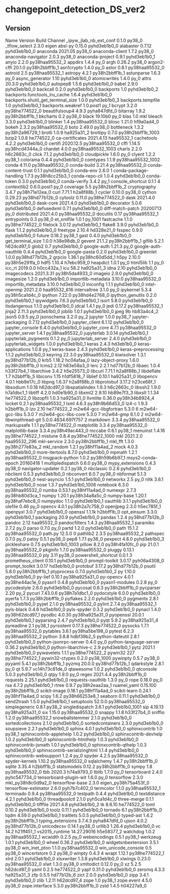 # changepoint_detection_DS_ver2
## Version
 Name                    Version                   Build  Channel
_ipyw_jlab_nb_ext_conf    0.1.0                    py38_0
_tflow_select             2.3.0                     eigen
absl-py                   0.15.0             pyhd3eb1b0_0
alabaster                 0.7.12             pyhd3eb1b0_0
anaconda                  2021.05                  py38_0
anaconda-client           1.7.2                    py38_0
anaconda-navigator        2.0.3                    py38_0
anaconda-project          0.9.1              pyhd3eb1b0_1
anyio                     2.2.0            py38haa95532_2
appdirs                   1.4.4                      py_0
argh                      0.26.2                   py38_0
argon2-cffi               20.1.0           py38h2bbff1b_1
asn1crypto                1.4.0                      py_0
astor                     0.8.1            py38haa95532_0
astroid                   2.5              py38haa95532_1
astropy                   4.2.1            py38h2bbff1b_1
astunparse                1.6.3                      py_0
async_generator           1.10               pyhd3eb1b0_0
atomicwrites              1.4.0                      py_0
attrs                     20.3.0             pyhd3eb1b0_0
autopep8                  1.5.6              pyhd3eb1b0_0
babel                     2.9.0              pyhd3eb1b0_0
backcall                  0.2.0              pyhd3eb1b0_0
backports                 1.0                pyhd3eb1b0_2
backports.functools_lru_cache 1.6.4              pyhd3eb1b0_0
backports.shutil_get_terminal_size 1.0.0              pyhd3eb1b0_3
backports.tempfile        1.0                pyhd3eb1b0_1
backports.weakref         1.0.post1                  py_1
bcrypt                    3.2.0            py38he774522_0
beautifulsoup4            4.9.3              pyha847dfd_0
bitarray                  1.9.2            py38h2bbff1b_1
bkcharts                  0.2                      py38_0
black                     19.10b0                    py_0
blas                      1.0                         mkl
bleach                    3.3.0              pyhd3eb1b0_0
blinker                   1.4              py38haa95532_0
blosc                     1.21.0               h19a0ad4_0
bokeh                     2.3.2            py38haa95532_0
boto                      2.49.0                   py38_0
bottleneck                1.3.2            py38h2a96729_1
brotli                    1.0.9                ha925a31_2
brotlipy                  0.7.0           py38h2bbff1b_1003
bzip2                     1.0.8                he774522_0
ca-certificates           2021.4.13            haa95532_1
cachetools                4.2.2              pyhd3eb1b0_0
certifi                   2020.12.5        py38haa95532_0
cffi                      1.14.5           py38hcd4344a_0
chardet                   4.0.0           py38haa95532_1003
charls                    2.2.0                h6c2663c_0
click                     7.1.2              pyhd3eb1b0_0
cloudpickle               1.6.0                      py_0
clyent                    1.2.2                    py38_1
colorama                  0.4.4              pyhd3eb1b0_0
comtypes                  1.1.9           py38haa95532_1002
conda                     4.11.0           py38haa95532_0
conda-build               3.21.4           py38haa95532_0
conda-content-trust       0.1.1              pyhd3eb1b0_0
conda-env                 2.6.0                         1
conda-package-handling    1.7.3            py38h8cc25b3_1
conda-repo-cli            1.0.4              pyhd3eb1b0_0
conda-token               0.3.0              pyhd3eb1b0_0
conda-verify              3.4.2                      py_1
console_shortcut          0.1.1                         4
contextlib2               0.6.0.post1                py_0
coverage                  5.5              py38h2bbff1b_2
cryptography              3.4.7            py38h71e12ea_0
curl                      7.71.1               h2a8f88b_1
cycler                    0.10.0                   py38_0
cython                    0.29.23          py38hd77b12b_0
cytoolz                   0.11.0           py38he774522_0
dask                      2021.4.0           pyhd3eb1b0_0
dask-core                 2021.4.0           pyhd3eb1b0_0
decorator                 5.0.6              pyhd3eb1b0_0
defusedxml                0.7.1              pyhd3eb1b0_0
diff-match-patch          20200713                   py_0
distributed               2021.4.0         py38haa95532_0
docutils                  0.17             py38haa95532_1
entrypoints               0.3                      py38_0
et_xmlfile                1.0.1                   py_1001
fastcache                 1.1.0            py38he774522_0
filelock                  3.0.12             pyhd3eb1b0_1
flake8                    3.9.0              pyhd3eb1b0_0
flask                     1.1.2              pyhd3eb1b0_0
freetype                  2.10.4               hd328e21_0
fsspec                    0.9.0              pyhd3eb1b0_0
future                    0.18.2                   py38_1
gast                      0.4.0              pyhd3eb1b0_0
get_terminal_size         1.0.0                h38e98db_0
gevent                    21.1.2           py38h2bbff1b_1
giflib                    5.2.1                h62dcd97_0
glob2                     0.7                pyhd3eb1b0_0
google-auth               1.21.3                     py_0
google-auth-oauthlib      0.4.4              pyhd3eb1b0_0
google-pasta              0.2.0              pyhd3eb1b0_0
greenlet                  1.0.0            py38hd77b12b_2
grpcio                    1.36.1           py38hc60d5dd_1
h5py                      2.10.0           py38h5e291fa_0
hdf5                      1.10.4               h7ebc959_0
heapdict                  1.0.1                      py_0
html5lib                  1.1                        py_0
icc_rt                    2019.0.0             h0cc432a_1
icu                       58.2                 ha925a31_3
idna                      2.10               pyhd3eb1b0_0
imagecodecs               2021.3.31        py38h5da4933_0
imageio                   2.9.0              pyhd3eb1b0_0
imagesize                 1.2.0              pyhd3eb1b0_0
importlib-metadata        3.10.0           py38haa95532_0
importlib_metadata        3.10.0               hd3eb1b0_0
iniconfig                 1.1.1              pyhd3eb1b0_0
intel-openmp              2021.2.0           haa95532_616
intervaltree              3.1.0                      py_0
ipykernel                 5.3.4            py38h5ca1d4c_0
ipython                   7.22.0           py38hd4e2768_0
ipython_genutils          0.2.0              pyhd3eb1b0_1
ipywidgets                7.6.3              pyhd3eb1b0_1
isort                     5.8.0              pyhd3eb1b0_0
itsdangerous              1.1.0              pyhd3eb1b0_0
jdcal                     1.4.1                      py_0
jedi                      0.17.2           py38haa95532_1
jinja2                    2.11.3             pyhd3eb1b0_0
joblib                    1.0.1              pyhd3eb1b0_0
jpeg                      9b                   hb83a4c4_2
json5                     0.9.5                      py_0
jsonschema                3.2.0                      py_2
jupyter                   1.0.0                    py38_7
jupyter-packaging         0.7.12             pyhd3eb1b0_0
jupyter_client            6.1.12             pyhd3eb1b0_0
jupyter_console           6.4.0              pyhd3eb1b0_0
jupyter_core              4.7.1            py38haa95532_0
jupyter_server            1.4.1            py38haa95532_0
jupyterlab                3.0.14             pyhd3eb1b0_1
jupyterlab_pygments       0.1.2                      py_0
jupyterlab_server         2.4.0              pyhd3eb1b0_0
jupyterlab_widgets        1.0.0              pyhd3eb1b0_1
keras                     2.4.3                hd3eb1b0_0
keras-applications        1.0.8                      py_1
keras-base                2.4.3              pyhd3eb1b0_0
keras-preprocessing       1.1.2              pyhd3eb1b0_0
keyring                   22.3.0           py38haa95532_0
kiwisolver                1.3.1            py38hd77b12b_0
krb5                      1.18.2               hc04afaa_0
lazy-object-proxy         1.6.0            py38h2bbff1b_0
lcms2                     2.12                 h83e58a3_0
lerc                      2.2.1                hd77b12b_0
libaec                    1.0.4                h33f27b4_1
libarchive                3.4.2                h5e25573_0
libcurl                   7.71.1               h2a8f88b_1
libdeflate                1.7                  h2bbff1b_5
libiconv                  1.15                 h1df5818_7
liblief                   0.10.1               ha925a31_0
libopencv                 4.0.1                hbb9e17c_0
libpng                    1.6.37               h2a8f88b_0
libprotobuf               3.17.2               h23ce68f_1
libsodium                 1.0.18               h62dcd97_0
libspatialindex           1.9.3                h6c2663c_0
libssh2                   1.9.0                h7a1dbc1_1
libtiff                   4.2.0                hd0e1b90_0
libxml2                   2.9.10               hb89e7f3_3
libxslt                   1.1.34               he774522_0
libzopfli                 1.0.3                ha925a31_0
llvmlite                  0.36.0           py38h34b8924_4
locket                    0.2.1            py38haa95532_1
lxml                      4.6.3            py38h9b66d53_0
lz4-c                     1.9.3                h2bbff1b_0
lzo                       2.10                 he774522_2
m2w64-gcc-libgfortran     5.3.0                         6
m2w64-gcc-libs            5.3.0                         7
m2w64-gcc-libs-core       5.3.0                         7
m2w64-gmp                 6.1.0                         2
m2w64-libwinpthread-git   5.0.0.4634.697f757               2
markdown                  3.3.4            py38haa95532_0
markupsafe                1.1.1            py38he774522_0
matplotlib                3.3.4            py38haa95532_0
matplotlib-base           3.3.4            py38h49ac443_0
mccabe                    0.6.1                    py38_1
menuinst                  1.4.16           py38he774522_1
mistune                   0.8.4           py38he774522_1000
mkl                       2021.2.0           haa95532_296
mkl-service               2.3.0            py38h2bbff1b_1
mkl_fft                   1.3.0            py38h277e83a_2
mkl_random                1.2.1            py38hf11a4ad_2
mock                      4.0.3              pyhd3eb1b0_0
more-itertools            8.7.0              pyhd3eb1b0_0
mpmath                    1.2.1            py38haa95532_0
msgpack-python            1.0.2            py38h59b6b97_1
msys2-conda-epoch         20160418                      1
multipledispatch          0.6.0                    py38_0
mypy_extensions           0.4.3                    py38_0
navigator-updater         0.2.1                    py38_0
nbclassic                 0.2.6              pyhd3eb1b0_0
nbclient                  0.5.3              pyhd3eb1b0_0
nbconvert                 6.0.7                    py38_0
nbformat                  5.1.3              pyhd3eb1b0_0
nest-asyncio              1.5.1              pyhd3eb1b0_0
networkx                  2.5                        py_0
nltk                      3.6.1              pyhd3eb1b0_0
nose                      1.3.7           pyhd3eb1b0_1006
notebook                  6.3.0            py38haa95532_0
numba                     0.53.1           py38hf11a4ad_0
numexpr                   2.7.3            py38hb80d3ca_1
numpy                     1.20.1           py38h34a8a5c_0
numpy-base                1.20.1           py38haf7ebc8_0
numpydoc                  1.1.0              pyhd3eb1b0_1
oauthlib                  3.1.1              pyhd3eb1b0_0
olefile                   0.46                       py_0
opencv                    4.0.1            py38h2a7c758_0
openjpeg                  2.3.0                h5ec785f_1
openpyxl                  3.0.7              pyhd3eb1b0_0
openssl                   1.1.1k               h2bbff1b_0
opt_einsum                3.3.0              pyhd3eb1b0_1
packaging                 20.9               pyhd3eb1b0_0
pandas                    1.2.4            py38hd77b12b_0
pandoc                    2.12                 haa95532_0
pandocfilters             1.4.3            py38haa95532_1
paramiko                  2.7.2                      py_0
parso                     0.7.0                      py_0
partd                     1.2.0              pyhd3eb1b0_0
path                      15.1.2           py38haa95532_0
path.py                   12.5.0                        0
pathlib2                  2.3.5            py38haa95532_2
pathspec                  0.7.0                      py_0
patsy                     0.5.1                    py38_0
pep8                      1.7.1                    py38_0
pexpect                   4.8.0              pyhd3eb1b0_3
pickleshare               0.7.5           pyhd3eb1b0_1003
pillow                    8.2.0            py38h4fa10fc_0
pip                       21.0.1           py38haa95532_0
pkginfo                   1.7.0            py38haa95532_0
pluggy                    0.13.1           py38haa95532_0
ply                       3.11                     py38_0
powershell_shortcut       0.0.1                         3
prometheus_client         0.10.1             pyhd3eb1b0_0
prompt-toolkit            3.0.17             pyh06a4308_0
prompt_toolkit            3.0.17               hd3eb1b0_0
protobuf                  3.17.2           py38hd77b12b_0
psutil                    5.8.0            py38h2bbff1b_1
ptyprocess                0.7.0              pyhd3eb1b0_2
py                        1.10.0             pyhd3eb1b0_0
py-lief                   0.10.1           py38ha925a31_0
py-opencv                 4.0.1            py38he44ac1e_0
pyasn1                    0.4.8              pyhd3eb1b0_0
pyasn1-modules            0.2.8                      py_0
pycodestyle               2.6.0              pyhd3eb1b0_0
pycosat                   0.6.3            py38h2bbff1b_0
pycparser                 2.20                       py_2
pycurl                    7.43.0.6         py38h7a1dbc1_0
pydocstyle                6.0.0              pyhd3eb1b0_0
pyerfa                    1.7.3            py38h2bbff1b_0
pyflakes                  2.2.0              pyhd3eb1b0_0
pygments                  2.8.1              pyhd3eb1b0_0
pyjwt                     2.1.0            py38haa95532_0
pylint                    2.7.4            py38haa95532_1
pyls-black                0.4.6                hd3eb1b0_0
pyls-spyder               0.3.2              pyhd3eb1b0_0
pynacl                    1.4.0            py38h62dcd97_1
pyodbc                    4.0.30           py38ha925a31_0
pyopenssl                 20.0.1             pyhd3eb1b0_1
pyparsing                 2.4.7              pyhd3eb1b0_0
pyqt                      5.9.2            py38ha925a31_4
pyreadline                2.1                      py38_1
pyrsistent                0.17.3           py38he774522_0
pysocks                   1.7.1            py38haa95532_0
pytables                  3.6.1            py38ha5be198_0
pytest                    6.2.3            py38haa95532_2
python                    3.8.8                hdbf39b2_5
python-dateutil           2.8.1              pyhd3eb1b0_0
python-jsonrpc-server     0.4.0                      py_0
python-language-server    0.36.2             pyhd3eb1b0_0
python-libarchive-c       2.9                pyhd3eb1b0_1
pytz                      2021.1             pyhd3eb1b0_0
pywavelets                1.1.1            py38he774522_2
pywin32                   227              py38he774522_1
pywin32-ctypes            0.2.0                 py38_1000
pywinpty                  0.5.7                    py38_0
pyyaml                    5.4.1            py38h2bbff1b_1
pyzmq                     20.0.0           py38hd77b12b_1
qdarkstyle                2.8.1                      py_0
qt                        5.9.7            vc14h73c81de_0
qtawesome                 1.0.2              pyhd3eb1b0_0
qtconsole                 5.0.3              pyhd3eb1b0_0
qtpy                      1.9.0                      py_0
regex                     2021.4.4         py38h2bbff1b_0
requests                  2.25.1             pyhd3eb1b0_0
requests-oauthlib         1.3.0                      py_0
rope                      0.18.0                     py_0
rsa                       4.7.2              pyhd3eb1b0_1
rtree                     0.9.7            py38h2eaa2aa_1
ruamel_yaml               0.15.100         py38h2bbff1b_0
scikit-image              0.18.1           py38hf11a4ad_0
scikit-learn              0.24.1           py38hf11a4ad_0
scipy                     1.6.2            py38h66253e8_1
seaborn                   0.11.1             pyhd3eb1b0_0
send2trash                1.5.0              pyhd3eb1b0_1
setuptools                52.0.0           py38haa95532_0
simplegeneric             0.8.1                    py38_2
singledispatch            3.6.1           pyhd3eb1b0_1001
sip                       4.19.13          py38ha925a31_0
six                       1.15.0           py38haa95532_0
snappy                    1.1.8                h33f27b4_0
sniffio                   1.2.0            py38haa95532_1
snowballstemmer           2.1.0              pyhd3eb1b0_0
sortedcollections         2.1.0              pyhd3eb1b0_0
sortedcontainers          2.3.0              pyhd3eb1b0_0
soupsieve                 2.2.1              pyhd3eb1b0_0
sphinx                    4.0.1              pyhd3eb1b0_0
sphinxcontrib             1.0                      py38_1
sphinxcontrib-applehelp   1.0.2              pyhd3eb1b0_0
sphinxcontrib-devhelp     1.0.2              pyhd3eb1b0_0
sphinxcontrib-htmlhelp    1.0.3              pyhd3eb1b0_0
sphinxcontrib-jsmath      1.0.1              pyhd3eb1b0_0
sphinxcontrib-qthelp      1.0.3              pyhd3eb1b0_0
sphinxcontrib-serializinghtml 1.1.4              pyhd3eb1b0_0
sphinxcontrib-websupport  1.2.4                      py_0
spyder                    4.2.5            py38haa95532_0
spyder-kernels            1.10.2           py38haa95532_0
sqlalchemy                1.4.7            py38h2bbff1b_0
sqlite                    3.35.4               h2bbff1b_0
statsmodels               0.12.2           py38h2bbff1b_0
sympy                     1.8              py38haa95532_0
tbb                       2020.3               h74a9793_0
tblib                     1.7.0                      py_0
tensorboard               2.4.0              pyhc547734_0
tensorboard-plugin-wit    1.6.0                      py_0
tensorflow                2.3.0           mkl_py38h8c0d9a2_0
tensorflow-base           2.3.0           eigen_py38h75a453f_0
tensorflow-estimator      2.6.0              pyh7b7c402_0
termcolor                 1.1.0            py38haa95532_1
terminado                 0.9.4            py38haa95532_0
testpath                  0.4.4              pyhd3eb1b0_0
textdistance              4.2.1              pyhd3eb1b0_0
threadpoolctl             2.1.0              pyh5ca1d4c_0
three-merge               0.1.1              pyhd3eb1b0_0
tifffile                  2021.4.8           pyhd3eb1b0_2
tk                        8.6.10               he774522_0
toml                      0.10.2             pyhd3eb1b0_0
toolz                     0.11.1             pyhd3eb1b0_0
tornado                   6.1              py38h2bbff1b_0
tqdm                      4.59.0             pyhd3eb1b0_1
traitlets                 5.0.5              pyhd3eb1b0_0
typed-ast                 1.4.2            py38h2bbff1b_1
typing_extensions         3.7.4.3            pyha847dfd_0
ujson                     4.0.2            py38hd77b12b_0
unicodecsv                0.14.1                   py38_0
urllib3                   1.26.4             pyhd3eb1b0_0
vc                        14.2                 h21ff451_1
vs2015_runtime            14.27.29016          h5e58377_2
watchdog                  1.0.2            py38haa95532_1
wcwidth                   0.2.5                      py_0
webencodings              0.5.1                    py38_1
werkzeug                  1.0.1              pyhd3eb1b0_0
wheel                     0.36.2             pyhd3eb1b0_0
widgetsnbextension        3.5.1                    py38_0
win_inet_pton             1.1.0            py38haa95532_0
win_unicode_console       0.5                      py38_0
wincertstore              0.2                      py38_0
winpty                    0.4.3                         4
wrapt                     1.12.1           py38he774522_1
xlrd                      2.0.1              pyhd3eb1b0_0
xlsxwriter                1.3.8              pyhd3eb1b0_0
xlwings                   0.23.0           py38haa95532_0
xlwt                      1.3.0                    py38_0
xmltodict                 0.12.0                     py_0
xz                        5.2.5                h62dcd97_0
yaml                      0.2.5                he774522_0
yapf                      0.31.0             pyhd3eb1b0_0
zeromq                    4.3.3                ha925a31_3
zfp                       0.5.5                hd77b12b_6
zict                      2.0.0              pyhd3eb1b0_0
zipp                      3.4.1              pyhd3eb1b0_0
zlib                      1.2.11               h62dcd97_4
zope                      1.0                      py38_1
zope.event                4.5.0                    py38_0
zope.interface            5.3.0            py38h2bbff1b_0
zstd                      1.4.5                h04227a9_0
